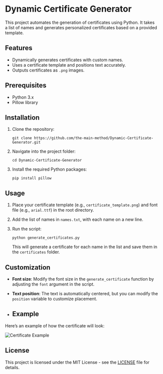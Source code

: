# Dynamic Certificate Generator

This project automates the generation of certificates using Python. It takes a list of names and generates personalized certificates based on a provided template.

## Features

- Dynamically generates certificates with custom names.
- Uses a certificate template and positions text accurately.
- Outputs certificates as `.png` images.
  
## Prerequisites

- Python 3.x
- Pillow library

## Installation

1. Clone the repository:

   ```
   git clone https://github.com/the-main-method/Dynamic-Certificate-Generator.git
   ```

2. Navigate into the project folder:

   ```
   cd Dynamic-Certificate-Generator
   ```

3. Install the required Python packages:

   ```
   pip install pillow
   ```

## Usage

1. Place your certificate template (e.g., `certificate_template.png`) and font file (e.g., `arial.ttf`) in the root directory.
2. Add the list of names in `names.txt`, with each name on a new line.

3. Run the script:

   ```
   python generate_certificates.py
   ```

   This will generate a certificate for each name in the list and save them in the `certificates` folder.

## Customization

- **Font size**: Modify the font size in the `generate_certificate` function by adjusting the `font` argument in the script.
- **Text position**: The text is automatically centered, but you can modify the `position` variable to customize placement.

- ## Example

Here’s an example of how the certificate will look:

![Certificate Example](example.png)



## License

This project is licensed under the MIT License - see the [LICENSE](LICENSE) file for details.

